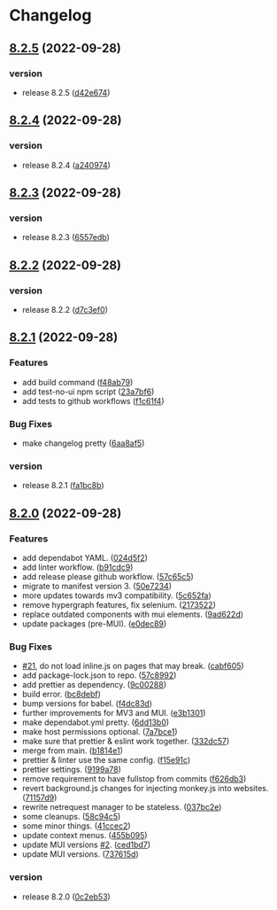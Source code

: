 # Changelog

## [8.2.5](https://github.com/svrnm/DemoMonkey/compare/v8.2.4...v8.2.5) (2022-09-28)


### version

* release 8.2.5 ([d42e674](https://github.com/svrnm/DemoMonkey/commit/d42e6744c3e763153be97860f9584c825ea11eee))

## [8.2.4](https://github.com/svrnm/DemoMonkey/compare/v8.2.3...v8.2.4) (2022-09-28)


### version

* release 8.2.4 ([a240974](https://github.com/svrnm/DemoMonkey/commit/a2409740ac9c2d917cb1161d5221d59f955960e4))

## [8.2.3](https://github.com/svrnm/DemoMonkey/compare/v8.2.2...v8.2.3) (2022-09-28)


### version

* release 8.2.3 ([6557edb](https://github.com/svrnm/DemoMonkey/commit/6557edbd6eca9d2e6eec862c8e435c31ca070955))

## [8.2.2](https://github.com/svrnm/DemoMonkey/compare/v8.2.1...v8.2.2) (2022-09-28)

### version

- release 8.2.2 ([d7c3ef0](https://github.com/svrnm/DemoMonkey/commit/d7c3ef085486a634e60a155a066e384945bbcae9))

## [8.2.1](https://github.com/svrnm/DemoMonkey/compare/v8.2.0...v8.2.1) (2022-09-28)

### Features

- add build command ([f48ab79](https://github.com/svrnm/DemoMonkey/commit/f48ab79f932834f176034cd1c53f031bd32b3d42))
- add test-no-ui npm script ([23a7bf6](https://github.com/svrnm/DemoMonkey/commit/23a7bf616cd354c2039e97ab8230c7c35a75a1dc))
- add tests to github workflows ([f1c61f4](https://github.com/svrnm/DemoMonkey/commit/f1c61f4c99f4cb82f79eb9cdc1811d6a571b1611))

### Bug Fixes

- make changelog pretty ([6aa8af5](https://github.com/svrnm/DemoMonkey/commit/6aa8af50b9e40478612c8cb6eb3c0b9f30f6ef05))

### version

- release 8.2.1 ([fa1bc8b](https://github.com/svrnm/DemoMonkey/commit/fa1bc8b9adcfcd6db6cd452aaa80851793eefd0c))

## [8.2.0](https://github.com/svrnm/DemoMonkey/compare/v8.0.1...v8.2.0) (2022-09-28)

### Features

- add dependabot YAML. ([024d5f2](https://github.com/svrnm/DemoMonkey/commit/024d5f2645ca1bc12501c20ad2fc0293cd850fc4))
- add linter workflow. ([b91cdc9](https://github.com/svrnm/DemoMonkey/commit/b91cdc993da2ac93dedf787d2254544701bd6759))
- add release please github workflow. ([57c65c5](https://github.com/svrnm/DemoMonkey/commit/57c65c50392d07508c73dec4403a2b819f3ca4ac))
- migrate to manifest version 3. ([50e7234](https://github.com/svrnm/DemoMonkey/commit/50e723441aa7caa728b30278c5a09802ce77835b))
- more updates towards mv3 compatibility. ([5c652fa](https://github.com/svrnm/DemoMonkey/commit/5c652fac8dffb9a0c5c83fdf94da87b0b47f9a3f))
- remove hypergraph features, fix selenium. ([2173522](https://github.com/svrnm/DemoMonkey/commit/2173522c3a1f6ed7378dd71c095d7d5785430c44))
- replace outdated components with mui elements. ([9ad622d](https://github.com/svrnm/DemoMonkey/commit/9ad622dcd09a9035a353ec9f2e2462cb1c28c08a))
- update packages (pre-MUI). ([e0dec89](https://github.com/svrnm/DemoMonkey/commit/e0dec89a12dfc2e7c9e20c4c89fe4a491888ebd8))

### Bug Fixes

- [#21](https://github.com/svrnm/DemoMonkey/issues/21), do not load inline.js on pages that may break. ([cabf605](https://github.com/svrnm/DemoMonkey/commit/cabf605e62c3685c3111be4ac7db6ce7ed65ea23))
- add package-lock.json to repo. ([57c8992](https://github.com/svrnm/DemoMonkey/commit/57c899259abc580e2df283c59b9d40ddb8ef04f7))
- add prettier as dependency. ([9c00288](https://github.com/svrnm/DemoMonkey/commit/9c0028829a71a18dee8c20f7310f307d54c1118e))
- build error. ([bc8debf](https://github.com/svrnm/DemoMonkey/commit/bc8debf05b4c8749eb406f661237cbcddfb1304d))
- bump versions for babel. ([f4dc83d](https://github.com/svrnm/DemoMonkey/commit/f4dc83d515acf8237571608467666a9f84e3453d))
- further improvements for MV3 and MUI. ([e3b1301](https://github.com/svrnm/DemoMonkey/commit/e3b1301dcbd6bc313705fefdbd955f4b67cbf1a2))
- make dependabot.yml pretty. ([6dd13b0](https://github.com/svrnm/DemoMonkey/commit/6dd13b06accc6df3b038f52678b2c52805c4f297))
- make host permissions optional. ([7a7bce1](https://github.com/svrnm/DemoMonkey/commit/7a7bce19e95b67dde4c11e3527f5ff60fe043f0e))
- make sure that prettier & eslint work together. ([332dc57](https://github.com/svrnm/DemoMonkey/commit/332dc578f60a2dc5b982f36faea7f287265e48c6))
- merge from main. ([b1814e1](https://github.com/svrnm/DemoMonkey/commit/b1814e15b88e1b1c37667f65709fd9cb53fe4441))
- prettier & linter use the same config. ([f15e91c](https://github.com/svrnm/DemoMonkey/commit/f15e91c9d42e960156226c7b1f8a6e6aa891be0b))
- prettier settings. ([9199a78](https://github.com/svrnm/DemoMonkey/commit/9199a7818573074132a15451a863d9ebd8c50bc1))
- remove requirement to have fullstop from commits ([f626db3](https://github.com/svrnm/DemoMonkey/commit/f626db33422a525f3eb526efab636d2fbb7483f4))
- revert background.js changes for injecting monkey.js into websites. ([71157d9](https://github.com/svrnm/DemoMonkey/commit/71157d9711fa2e0b6cf01ba44abedf9d81f1ddb5))
- rewrite netrequest manager to be stateless. ([037bc2e](https://github.com/svrnm/DemoMonkey/commit/037bc2eccb6b2198493541d6ce992542136a6552))
- some cleanups. ([58c94c5](https://github.com/svrnm/DemoMonkey/commit/58c94c56c2e10c4644e5b9df981169fbebd64671))
- some minor things. ([41ccec2](https://github.com/svrnm/DemoMonkey/commit/41ccec218ab3f7958bcbaed5259a409b1f43642a))
- update context menus. ([455b095](https://github.com/svrnm/DemoMonkey/commit/455b09566ae98f333fc82982c3cac8510d76ef35))
- update MUI versions [#2](https://github.com/svrnm/DemoMonkey/issues/2). ([ced1bd7](https://github.com/svrnm/DemoMonkey/commit/ced1bd7bf5bc622a3e69030974a3d3891cd5ad4a))
- update MUI versions. ([737615d](https://github.com/svrnm/DemoMonkey/commit/737615d3b61d342e33df8c9ecb8577de1ad43346))

### version

- release 8.2.0 ([0c2eb53](https://github.com/svrnm/DemoMonkey/commit/0c2eb53144d5c2d0b7d05cedb47de6f7c80f58b8))
